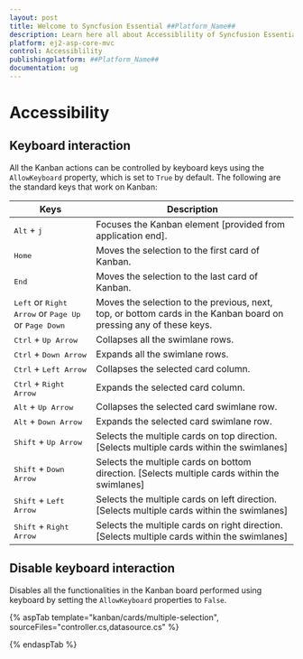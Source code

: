 ```yaml
---
layout: post
title: Welcome to Syncfusion Essential ##Platform_Name##
description: Learn here all about Accessiblility of Syncfusion Essential ##Platform_Name## widgets based on HTML5 and jQuery.
platform: ej2-asp-core-mvc
control: Accessiblility
publishingplatform: ##Platform_Name##
documentation: ug
---
```



# Accessibility

## Keyboard interaction

All the Kanban actions can be controlled by keyboard keys using the `AllowKeyboard` property, which is set to `True` by default. The following are the standard keys that work on Kanban:

Keys | Description |
|-----|-----|
| <kbd>Alt</kbd> + <kbd>j</kbd> | Focuses the Kanban element [provided from application end]. |
| <kbd>Home</kbd> | Moves the selection to the first card of Kanban. |
| <kbd>End</kbd> | Moves the selection to the last card of Kanban. |
| <kbd>Left</kbd> or <kbd>Right Arrow</kbd> or <kbd>Page Up</kbd> or <kbd>Page Down</kbd> | Moves the selection to the previous, next, top, or bottom cards in the Kanban board on pressing any of these keys. |
| <kbd>Ctrl</kbd> + <kbd>Up Arrow</kbd> | Collapses all the swimlane rows. |
| <kbd>Ctrl</kbd> + <kbd>Down Arrow</kbd> | Expands all the swimlane rows. |
| <kbd>Ctrl</kbd> + <kbd>Left Arrow</kbd> | Collapses the selected card column. |
| <kbd>Ctrl</kbd> + <kbd>Right Arrow</kbd> | Expands the selected card column. |
| <kbd>Alt</kbd> + <kbd>Up Arrow</kbd> | Collapses the selected card swimlane row. |
| <kbd>Alt</kbd> + <kbd>Down Arrow</kbd> | Expands the selected card swimlane row. |
| <kbd>Shift</kbd> + <kbd>Up Arrow</kbd> | Selects the multiple cards on top direction. [Selects multiple cards within the swimlanes]  |
| <kbd>Shift</kbd> + <kbd>Down Arrow</kbd> | Selects the multiple cards on bottom direction. [Selects multiple cards within the swimlanes] |
| <kbd>Shift</kbd> + <kbd>Left Arrow</kbd> | Selects the multiple cards on left direction. [Selects multiple cards within the swimlanes] |
| <kbd>Shift</kbd> + <kbd>Right Arrow</kbd> | Selects the multiple cards on right direction. [Selects multiple cards within the swimlanes] |

## Disable keyboard interaction

Disables all the functionalities in the Kanban board performed using keyboard by setting the `AllowKeyboard` properties to `False`.

{% aspTab template="kanban/cards/multiple-selection", sourceFiles="controller.cs,datasource.cs" %}

{% endaspTab %}